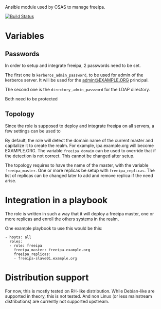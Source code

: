 Ansible module used by OSAS to manage freeipa.

[![Build Status](https://travis-ci.org/OSAS/ansible-role-freeipa.svg?branch=master)](https://travis-ci.org/OSAS/ansible-role-httpd)


# Variables

## Passwords

In order to setup and integrate freeipa,  2 passwords need to be set.

The first one is `kerberos_admin_password`, to be used for admin of the kerberos server.
It will be used for the admin@EXAMPLE.ORG principal.

The second one is the `directory_admin_password` for the LDAP directory.

Both need to be protected

## Topology

Since the role is supposed to deploy and integrate freeipa on all servers,
a few settings can be used to 

By default, the role will detect the domain name of the current master 
and capitalize it to create the realm. For example, ipa.example.org will 
become EXAMPLE.ORG. The variable `freeipa_domain` can be used to override that
if the detection is not correct. This cannot be changed after setup.

The topology requires to have the name of the master, with the variable
`freeipa_master`. One or more replicas be setup with `freeipa_replicas`. The list
of replicas can be changed later to add and remove replica if the need arise.

# Integration in a playbook

The role is written in such a way that it will deploy a freeipa master, one or more replicas and
enroll the others systems in the realm.

One example playbook to use this would be this:

```
- hosts: all
  roles:
  - role: freeipa
    freeipa_master: freeipa.example.org
    freeipa_replicas:
    - freeipa-slave01.example.org
```

# Distribution support

For now, this is mostly tested on RH-like distribution. While Debian-like are supported in theory, this 
is not tested. And non Linux (or less mainstream distributions) are currently not supported upstream.
